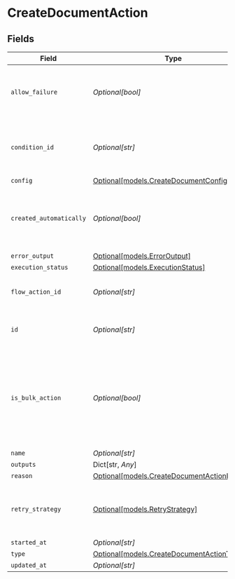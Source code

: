 # CreateDocumentAction


## Fields

| Field                                                                                                      | Type                                                                                                       | Required                                                                                                   | Description                                                                                                | Example                                                                                                    |
| ---------------------------------------------------------------------------------------------------------- | ---------------------------------------------------------------------------------------------------------- | ---------------------------------------------------------------------------------------------------------- | ---------------------------------------------------------------------------------------------------------- | ---------------------------------------------------------------------------------------------------------- |
| `allow_failure`                                                                                            | *Optional[bool]*                                                                                           | :heavy_minus_sign:                                                                                         | Whether to stop execution in a failed state if this action fails                                           |                                                                                                            |
| `condition_id`                                                                                             | *Optional[str]*                                                                                            | :heavy_minus_sign:                                                                                         | Condition Id to be checked before executing the action                                                     |                                                                                                            |
| `config`                                                                                                   | [Optional[models.CreateDocumentConfig]](../models/createdocumentconfig.md)                                 | :heavy_minus_sign:                                                                                         | N/A                                                                                                        |                                                                                                            |
| `created_automatically`                                                                                    | *Optional[bool]*                                                                                           | :heavy_minus_sign:                                                                                         | Flag indicating whether the action was created automatically or manually                                   |                                                                                                            |
| `error_output`                                                                                             | [Optional[models.ErrorOutput]](../models/erroroutput.md)                                                   | :heavy_minus_sign:                                                                                         | N/A                                                                                                        |                                                                                                            |
| `execution_status`                                                                                         | [Optional[models.ExecutionStatus]](../models/executionstatus.md)                                           | :heavy_minus_sign:                                                                                         | N/A                                                                                                        |                                                                                                            |
| `flow_action_id`                                                                                           | *Optional[str]*                                                                                            | :heavy_minus_sign:                                                                                         | N/A                                                                                                        | 9ec3711b-db63-449c-b894-54d5bb622a8f                                                                       |
| `id`                                                                                                       | *Optional[str]*                                                                                            | :heavy_minus_sign:                                                                                         | N/A                                                                                                        | 9ec3711b-db63-449c-b894-54d5bb622a8f                                                                       |
| `is_bulk_action`                                                                                           | *Optional[bool]*                                                                                           | :heavy_minus_sign:                                                                                         | Flag indicating whether the same action can be in bulk in a single execution. e.g; send-email / map-entity |                                                                                                            |
| `name`                                                                                                     | *Optional[str]*                                                                                            | :heavy_minus_sign:                                                                                         | N/A                                                                                                        |                                                                                                            |
| `outputs`                                                                                                  | Dict[str, *Any*]                                                                                           | :heavy_minus_sign:                                                                                         | N/A                                                                                                        | {}                                                                                                         |
| `reason`                                                                                                   | [Optional[models.CreateDocumentActionReason]](../models/createdocumentactionreason.md)                     | :heavy_minus_sign:                                                                                         | N/A                                                                                                        |                                                                                                            |
| `retry_strategy`                                                                                           | [Optional[models.RetryStrategy]](../models/retrystrategy.md)                                               | :heavy_minus_sign:                                                                                         | different behaviors for retrying failed execution actions.                                                 |                                                                                                            |
| `started_at`                                                                                               | *Optional[str]*                                                                                            | :heavy_minus_sign:                                                                                         | N/A                                                                                                        |                                                                                                            |
| `type`                                                                                                     | [Optional[models.CreateDocumentActionType]](../models/createdocumentactiontype.md)                         | :heavy_minus_sign:                                                                                         | N/A                                                                                                        |                                                                                                            |
| `updated_at`                                                                                               | *Optional[str]*                                                                                            | :heavy_minus_sign:                                                                                         | N/A                                                                                                        |                                                                                                            |